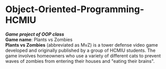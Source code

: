 # Object-Oriented-Programming-HCMIU
___Game project of OOP class___  
__Game name__: Plants vs Zombies  
__Plants vs Zombies__ (abbreviated as MvZ) is a tower defense video game developed and originally published by a group of HCMIU students. The game involves homeowners who use a variety of different cats to prevent waves of zombies from entering their houses and "eating their brains".
